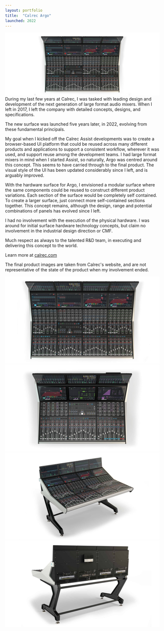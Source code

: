 ```yaml
---
layout: portfolio
title:  "Calrec Argo"
launched: 2022
---
```


<div class="post-image"><img src="/assets/images/portfolio/calrec-argo/hero.jpg"></div>
During my last few years at Calrec, I was tasked with leading design and development of the next generation of large format audio mixers. When I left in 2017, I left the company with detailed concepts, designs, and specifications. 

The new surface was launched five years later, in 2022, evolving from these fundamental principals.

My goal when I kicked off the Calrec Assist developments was to create a browser-based UI platform that could be reused across many different products and applications to support a consistent workflow, wherever it was used, and support reuse among the development teams. I had large format mixers in mind when I started Assist, so naturally, Argo was centred around this concept. This seems to have carried through to the final product. The visual style of the UI has been updated considerably since I left, and is arguably improved.

With the hardware surface for Argo, I envisioned a modular surface where the same components could be reused to construct different product variations. Each section of the surface would be completely self contained. To create a larger surface, just connect more self-contained sections together. This concept remains, although the design, range and potential combinations of panels has evolved since I left.

I had no involvement with the execution of the physical hardware. I was around for initial surface hardware technology concepts, but claim no involvement in the industrial design direction or CMF.

Much respect as always to the talented R&D team, in executing and delivering this concept to the world.

Learn more at [calrec.com](https://calrec.com/shop/broadcast-audio-consoles/argo/)

<p class="post-subtext">The final product images are taken from Calrec's website, and are not representative of the state of the product when my involvement ended.</p>

<div class="post-image"><img src="/assets/images/portfolio/calrec-argo/surface-top-large.jpg"></div>
<div class="post-image"><img src="/assets/images/portfolio/calrec-argo/surface-top-small.jpg"></div>
<div class="post-image"><img src="/assets/images/portfolio/calrec-argo/surface-perspective.jpg"></div>
<div class="post-image"><img src="/assets/images/portfolio/calrec-argo/surface-rear.jpg"></div>
